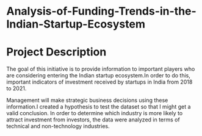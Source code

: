 # Analysis-of-Funding-Trends-in-the-Indian-Startup-Ecosystem


# Project Description

The goal of this initiative is to provide information to important players who are considering entering the Indian startup ecosystem.In order to do this, important indicators of investment received by startups in India from 2018 to 2021.


Management will make strategic business decisions using these information.I created a hypothesis to test the dataset so that I might get a valid conclusion. In order to determine which industry is more likely to attract investment from investors, the data were analyzed in terms of technical and non-technology industries.
